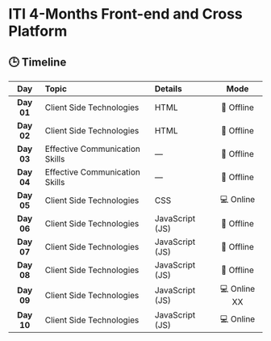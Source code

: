# ITI 4-Months Front-end and Cross Platform

## 🕒 Timeline

| **Day** | **Topic** | **Details** | **Mode** |
|:-------:|:---------------------------------------------|:-----------------|:-----------:|
| **Day 01** | Client Side Technologies | HTML | 🏫 Offline |
| **Day 02** | Client Side Technologies | HTML | 🏫 Offline |
| **Day 03** | Effective Communication Skills | — | 🏫 Offline |
| **Day 04** | Effective Communication Skills | — | 🏫 Offline |
| **Day 05** | Client Side Technologies | CSS | 💻 Online |
| **Day 06** | Client Side Technologies | JavaScript (JS) | 🏫 Offline |
| **Day 07** | Client Side Technologies | JavaScript (JS) | 🏫 Offline |
| **Day 08** | Client Side Technologies | JavaScript (JS) | 🏫 Offline |
| **Day 09** | Client Side Technologies | JavaScript (JS) | 💻 Online XX |
| **Day 10** | Client Side Technologies | JavaScript (JS) | 💻 Online |